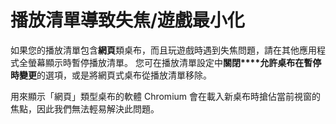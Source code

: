 # 播放清單導致失焦/遊戲最小化

如果您的播放清單包含**網頁**類桌布，而且玩遊戲時遇到失焦問題，請在其他應用程式全螢幕顯示時暫停播放清單。 您可在播放清單設定中**關閉****允許桌布在暫停時變更**的選項，或是將網頁式桌布從播放清單移除。

用來顯示「網頁」類型桌布的軟體 Chromium 會在載入新桌布時搶佔當前視窗的焦點，因此我們無法輕易解決此問題。
